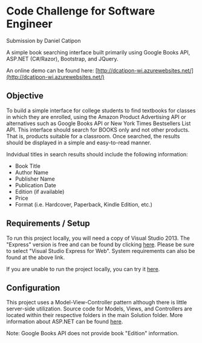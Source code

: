 Code Challenge for Software Engineer
======================================

Submission by Daniel Catipon

A simple book searching interface built primarily using Google Books API, ASP.NET (C#/Razor), Bootstrap, and JQuery.

An online demo can be found here: [http://dcatipon-wi.azurewebsites.net/](http://dcatipon-wi.azurewebsites.net/)

## Objective
To build a simple interface for college students to find textbooks for classes in which they are enrolled, using the Amazon Product Advertising API or alternatives such as Google Books API or New York Times Bestsellers List API. This interface should search for BOOKS only and not other products. That is, products suitable for a classroom.  Once searched, the results should be displayed in a simple and easy-to-read manner.

Indvidual titles in search results should include the following information:
- Book Title
- Author Name
- Publisher Name
- Publication Date
- Edition (if available)
- Price
- Format (i.e. Hardcover, Paperback, Kindle Edition, etc.)

## Requirements / Setup
To run this project locally, you will need a copy of Visual Studio 2013. The "Express" version is free and can be found by clicking [here](http://www.visualstudio.com/en-us/products/visual-studio-express-vs.aspx).  Please be sure to select "Visual Studio Express for Web".  System requirements can also be found at the above link.

If you are unable to run the project locally, you can try it [here](http://dcatipon-wi.azurewebsites.net/).

## Configuration
This project uses a Model-View-Controller pattern although there is little server-side utilization.  Source code for Models, Views, and Controllers are located within their respective folders in the main Solution folder.  More information about ASP.NET can be found [here](http://www.asp.net/mvc).

Note: Google Books API does not provide book "Edition" information.
